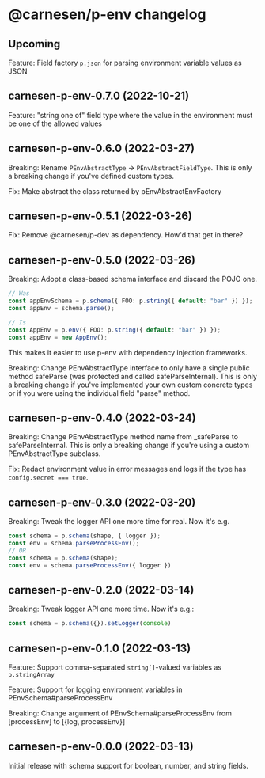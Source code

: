 # **@carnesen/p-env** changelog

## Upcoming

Feature: Field factory `p.json` for parsing environment variable values as JSON

## carnesen-p-env-0.7.0 (2022-10-21)

Feature: "string one of" field type where the value in the environment must be one of the allowed values

## carnesen-p-env-0.6.0 (2022-03-27)

Breaking: Rename `PEnvAbstractType` -> `PEnvAbstractFieldType`. This is only a breaking change if you've defined custom types.

Fix: Make abstract the class returned by pEnvAbstractEnvFactory

## carnesen-p-env-0.5.1 (2022-03-26)

Fix: Remove @carnesen/p-dev as dependency. How'd that get in there?

## carnesen-p-env-0.5.0 (2022-03-26)

Breaking: Adopt a class-based schema interface and discard the POJO one.

```TypeScript
// Was
const appEnvSchema = p.schema({ FOO: p.string({ default: "bar" }) });
const appEnv = schema.parse();

// Is
const AppEnv = p.env({ FOO: p.string({ default: "bar" }) });
const appEnv = new AppEnv();
```

This makes it easier to use p-env with dependency injection frameworks.

Breaking: Change PEnvAbstractType interface to only have a single public method safeParse (was protected and called safeParseInternal). This is only a breaking change if you've implemented your own custom concrete types or if you were using the individual field "parse" method.

## carnesen-p-env-0.4.0 (2022-03-24)

Breaking: Change PEnvAbstractType method name from _safeParse to safeParseInternal. This is only a breaking change if you're using a custom PEnvAbstractType subclass.

Fix: Redact environment value in error messages and logs if the type has `config.secret === true`.

## carnesen-p-env-0.3.0 (2022-03-20)

Breaking: Tweak the logger API one more time for real. Now it's e.g. 
```TypeScript
const schema = p.schema(shape, { logger });
const env = schema.parseProcessEnv();
// OR
const schema = p.schema(shape);
const env = schema.parseProcessEnv({ logger })
```

## carnesen-p-env-0.2.0 (2022-03-14)

Breaking: Tweak logger API one more time. Now it's e.g.:
```TypeScript
const schema = p.schema({}).setLogger(console)
```

## carnesen-p-env-0.1.0 (2022-03-13)

Feature: Support comma-separated `string[]`-valued variables as `p.stringArray`

Feature: Support for logging environment variables in PEnvSchema#parseProcessEnv

Breaking: Change argument of PEnvSchema#parseProcessEnv from [processEnv] to [{log, processEnv}]

## carnesen-p-env-0.0.0 (2022-03-13)

Initial release with schema support for boolean, number, and string fields.
